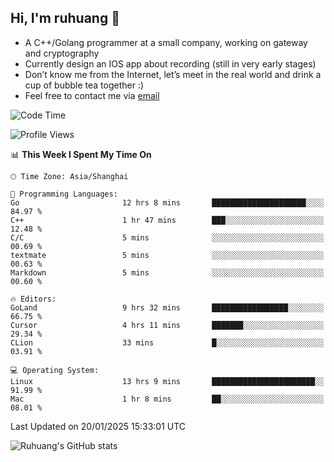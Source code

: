 ## Hi, I'm ruhuang 👋

- A C++/Golang programmer at a small company, working on gateway and cryptography
- Currently design an IOS app about recording (still in very early stages)
- Don’t know me from the Internet, let’s meet in the real world and drink a cup of bubble tea together :)
- Feel free to contact me via [email](mailto:ruhuang2001@gmail.com)
<!--START_SECTION:waka-->
![Code Time](http://img.shields.io/badge/Code%20Time-272%20hrs%2028%20mins-blue)

![Profile Views](http://img.shields.io/badge/Profile%20Views-0-blue)

📊 **This Week I Spent My Time On** 

```text
🕑︎ Time Zone: Asia/Shanghai

💬 Programming Languages: 
Go                       12 hrs 8 mins       █████████████████████░░░░   84.97 % 
C++                      1 hr 47 mins        ███░░░░░░░░░░░░░░░░░░░░░░   12.48 % 
C/C                      5 mins              ░░░░░░░░░░░░░░░░░░░░░░░░░   00.69 % 
textmate                 5 mins              ░░░░░░░░░░░░░░░░░░░░░░░░░   00.63 % 
Markdown                 5 mins              ░░░░░░░░░░░░░░░░░░░░░░░░░   00.60 % 

🔥 Editors: 
GoLand                   9 hrs 32 mins       █████████████████░░░░░░░░   66.75 % 
Cursor                   4 hrs 11 mins       ███████░░░░░░░░░░░░░░░░░░   29.34 % 
CLion                    33 mins             █░░░░░░░░░░░░░░░░░░░░░░░░   03.91 % 

💻 Operating System: 
Linux                    13 hrs 9 mins       ███████████████████████░░   91.99 % 
Mac                      1 hr 8 mins         ██░░░░░░░░░░░░░░░░░░░░░░░   08.01 % 
```


 Last Updated on 20/01/2025 15:33:01 UTC
<!--END_SECTION:waka-->

![Ruhuang's GitHub stats](https://github-readme-stats.vercel.app/api?username=ruhuang2001&count_private=true&hide_title=true&show_icons=true&theme=vue)

